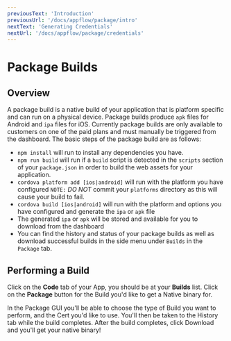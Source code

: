 ```yaml
---
previousText: 'Introduction'
previousUrl: '/docs/appflow/package/intro'
nextText: 'Generating Credentials'
nextUrl: '/docs/appflow/package/credentials'
---
```


# Package Builds

## Overview

A package build is a native build of your application that is platform specific and can run on a physical device.
Package builds produce `apk` files for Android and `ipa` files for iOS. Currently package builds are only available
to customers on one of the paid plans and must manually be triggered from the dashboard.
The basic steps of the package build are as follows:

* `npm install` will run to install any dependencies you have.
* `npm run build` will run if a `build` script is detected in the `scripts` section of your `package.json` in order to build the web assets for your application.
* `cordova platform add [ios|android]` will run with the platform you have configured `NOTE:` *DO NOT* commit your `platforms` directory as this will cause your build to fail.
* `cordova build [ios|android]` will run with the platform and options you have configured and generate the `ipa` or `apk` file
* The generated `ipa` or `apk` will be stored and available for you to download from the dashboard
* You can find the history and status of your package builds as well as download successful builds in the side menu under `Builds` in the `Package` tab.

## Performing a Build

Click on the **Code** tab of your App, you should be at your **Builds** list. Click on the **Package** button for the Build you'd like to get a Native binary for.

In the Package GUI you'll be able to choose the type of Build you want to perform, and the Cert you'd like to use. You'll then be taken to the History tab while the build completes. After the build completes, click Download and you'll get your native binary!
